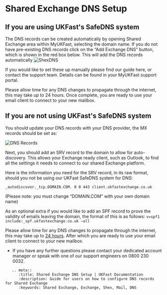 # Shared Exchange DNS Setup



## If you are using UKFast's SafeDNS system

The DNS records can be created automatically by opening Shared Exchange area within MyUKFast, selecting the domain name. If you do not have pre-existing DNS records click on the “Add Exchange DNS” button, which is shown in the red box below. This will add the DNS records automatically
![ShexDNS](files/dns/dnsshexc.PNG)

If you would like to set these up manually please find our guide here, or contact the support team. Details can be found in your MyUKFast support portal.

Please allow time for any DNS changes to propagate through the internet, this may take up to 24 hours. Once complete, you are ready to use your email client to connect to your new mailbox.


## If you are not using UKFast's SafeDNS system  

You should update your DNS records with your DNS provider, the MX records should be set as:


![DNS Records](files/dns/sharedexchangedns.PNG)


Next, you should add an SRV record to the domain to allow for auto-discovery. This allows your Exchange ready client, such as Outlook, to find all the settings it needs to connect to our shared Exchange platform.

Here is the information you need for the SRV record, in its raw format, should you not be using our UKFast SafeDNS system for DNS:

`_autodiscover._tcp.DOMAIN.COM. 0 0 443 client.ukfastexchange.co.uk`

(Please note: you must change “DOMAIN.COM” with your own domain name)

As an optional extra if you would like to add an SPF record to prove the validity of emails leaving the domain, the format of this is as follows:
`v=spf1 include:_spf.ukfastexchange.co.uk ~all`

Please allow time for any DNS changes to propagate through the internet, this may take up to [24 hours](/domains/domains/dnspropagation). After which you are ready to use your email client to connect to your new mailbox.

* If you have any further questions please contact your dedicated account manager or speak with one of our support engineers on 0800 230 0032.

```eval_rst
   .. meta::
      :title: Shared Exchange DNS Setup | UKFast Documentation
      :description: Guide for users on how to configure DNS records for Shared Exchange
      :keywords: Shared Exchange, Exchange, Shex, Mail, DNS 
